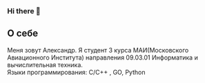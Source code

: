 ### Hi there 👋
## О себе
Меня зовут Александр. Я студент 3 курса МАИ(Московского Авиационного Института) направления 09.03.01 Информатика и вычислительная техника.\
Языки программирования: C/C++ , GO, Python
<!--
**tagilla0/tagilla0** is a ✨ _special_ ✨ repository because its `README.md` (this file) appears on your GitHub profile.

Here are some ideas to get you started:

- 🔭 I’m currently working on ...
- 🌱 I’m currently learning ...
- 👯 I’m looking to collaborate on ...
- 🤔 I’m looking for help with ...
- 💬 Ask me about ...
- 📫 How to reach me: ...
- 😄 Pronouns: ...
- ⚡ Fun fact: ...
-->

